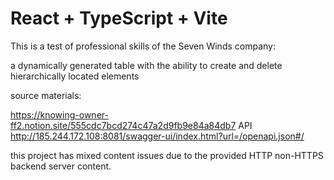 # React + TypeScript + Vite

This is a test of professional skills of the Seven Winds company:

a dynamically generated table with the ability to create and delete hierarchically located elements

source materials:

https://knowing-owner-ff2.notion.site/555cdc7bcd274c47a2d9fb9e84a84db7
API http://185.244.172.108:8081/swagger-ui/index.html?url=/openapi.json#/

this project has mixed content issues due to the provided HTTP non-HTTPS backend server content.

